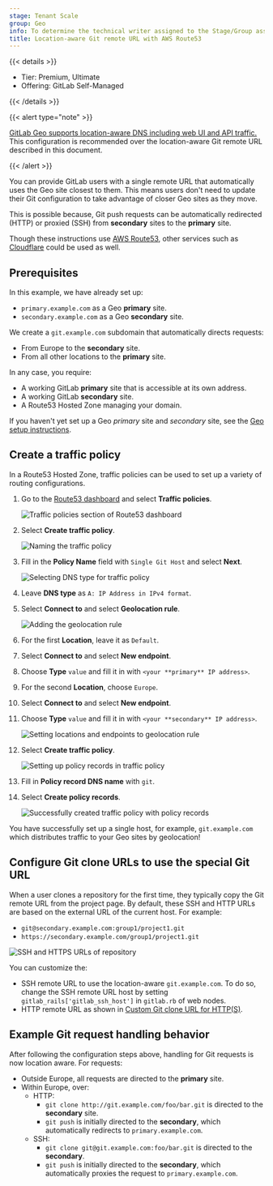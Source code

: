 ```yaml
---
stage: Tenant Scale
group: Geo
info: To determine the technical writer assigned to the Stage/Group associated with this page, see https://handbook.gitlab.com/handbook/product/ux/technical-writing/#assignments
title: Location-aware Git remote URL with AWS Route53
---
```


{{< details >}}

- Tier: Premium, Ultimate
- Offering: GitLab Self-Managed

{{< /details >}}

{{< alert type="note" >}}

[GitLab Geo supports location-aware DNS including web UI and API traffic.](../secondary_proxy/_index.md#configure-location-aware-dns)
This configuration is recommended over the location-aware Git remote URL
described in this document.

{{< /alert >}}

You can provide GitLab users with a single remote URL that automatically uses
the Geo site closest to them. This means users don't need to update their Git
configuration to take advantage of closer Geo sites as they move.

This is possible because, Git push requests can be automatically redirected
(HTTP) or proxied (SSH) from **secondary** sites to the **primary** site.

Though these instructions use [AWS Route53](https://aws.amazon.com/route53/),
other services such as [Cloudflare](https://www.cloudflare.com/) could be used
as well.

## Prerequisites

In this example, we have already set up:

- `primary.example.com` as a Geo **primary** site.
- `secondary.example.com` as a Geo **secondary** site.

We create a `git.example.com` subdomain that automatically directs
requests:

- From Europe to the **secondary** site.
- From all other locations to the **primary** site.

In any case, you require:

- A working GitLab **primary** site that is accessible at its own address.
- A working GitLab **secondary** site.
- A Route53 Hosted Zone managing your domain.

If you haven't yet set up a Geo _primary_ site and _secondary_ site, see the
[Geo setup instructions](../setup/_index.md).

## Create a traffic policy

In a Route53 Hosted Zone, traffic policies can be used to set up a variety of
routing configurations.

1. Go to the
   [Route53 dashboard](https://console.aws.amazon.com/route53/home) and select
   **Traffic policies**.

   ![Traffic policies section of Route53 dashboard](img/single_git_traffic_policies_v12_3.png)

1. Select **Create traffic policy**.

   ![Naming the traffic policy](img/single_git_name_policy_v12_3.png)

1. Fill in the **Policy Name** field with `Single Git Host` and select **Next**.

   ![Selecting DNS type for traffic policy](img/single_git_policy_diagram_v12_3.png)

1. Leave **DNS type** as `A: IP Address in IPv4 format`.
1. Select **Connect to** and select **Geolocation rule**.

   ![Adding the geolocation rule](img/single_git_add_geolocation_rule_v12_3.png)

1. For the first **Location**, leave it as `Default`.
1. Select **Connect to** and select **New endpoint**.
1. Choose **Type** `value` and fill it in with `<your **primary** IP address>`.
1. For the second **Location**, choose `Europe`.
1. Select **Connect to** and select **New endpoint**.
1. Choose **Type** `value` and fill it in with `<your **secondary** IP address>`.

   ![Setting locations and endpoints to geolocation rule](img/single_git_add_traffic_policy_endpoints_v12_3.png)

1. Select **Create traffic policy**.

   ![Setting up policy records in traffic policy](img/single_git_create_policy_records_with_traffic_policy_v12_3.png)

1. Fill in **Policy record DNS name** with `git`.
1. Select **Create policy records**.

   ![Successfully created traffic policy with policy records](img/single_git_created_policy_record_v12_3.png)

You have successfully set up a single host, for example, `git.example.com` which
distributes traffic to your Geo sites by geolocation!

## Configure Git clone URLs to use the special Git URL

When a user clones a repository for the first time, they typically copy the Git
remote URL from the project page. By default, these SSH and HTTP URLs are based
on the external URL of the current host. For example:

- `git@secondary.example.com:group1/project1.git`
- `https://secondary.example.com/group1/project1.git`

![SSH and HTTPS URLs of repository](img/single_git_clone_panel_v12_3.png)

You can customize the:

- SSH remote URL to use the location-aware `git.example.com`. To do so, change the SSH remote URL
  host by setting `gitlab_rails['gitlab_ssh_host']` in `gitlab.rb` of web nodes.
- HTTP remote URL as shown in
  [Custom Git clone URL for HTTP(S)](../../settings/visibility_and_access_controls.md#customize-git-clone-url-for-https).

## Example Git request handling behavior

After following the configuration steps above, handling for Git requests is now location aware.
For requests:

- Outside Europe, all requests are directed to the **primary** site.
- Within Europe, over:
  - HTTP:
    - `git clone http://git.example.com/foo/bar.git` is directed to the **secondary** site.
    - `git push` is initially directed to the **secondary**, which automatically
      redirects to `primary.example.com`.
  - SSH:
    - `git clone git@git.example.com:foo/bar.git` is directed to the **secondary**.
    - `git push` is initially directed to the **secondary**, which automatically
      proxies the request to `primary.example.com`.
